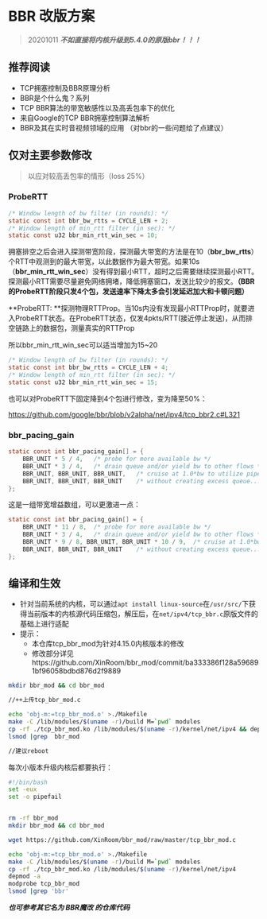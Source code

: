 # BBR 改版方案


> 20201011 ***不如直接将内核升级到5.4.0的原版bbr！！！***

## 推荐阅读

* TCP拥塞控制及BBR原理分析
* BBR是个什么鬼？系列
* TCP BBR算法的带宽敏感性以及高丢包率下的优化
* 来自Google的TCP BBR拥塞控制算法解析
* BBR及其在实时音视频领域的应用 （对bbr的一些问题给了点建议）



## 仅对主要参数修改

> 以应对较高丢包率的情形（loss 25%）



### ProbeRTT

```c
/* Window length of bw filter (in rounds): */
static const int bbr_bw_rtts = CYCLE_LEN + 2; 
/* Window length of min_rtt filter (in sec): */
static const u32 bbr_min_rtt_win_sec = 10;
```

拥塞排空之后会进入探测带宽阶段，探测最大带宽的方法是在10（**bbr_bw_rtts**）个RTT中观测到的最大带宽，以此数据作为最大带宽。如果10s（**bbr_min_rtt_win_sec**）没有得到最小RTT，超时之后需要继续探测最小RTT。探测最小RTT需要尽量避免网络拥堵，降低拥塞窗口，发送比较少的报文。**（BBR的ProbeRTT阶段只发4个包，发送速率下降太多会引发延迟加大和卡顿问题）**

**ProbeRTT: **探测物理RTTProp。当10s内没有发现最小RTTProp时，就要进入ProbeRTT状态。在ProbeRTT状态，仅发4pkts/RTT(接近停止发送)，从而排空链路上的数据包，测量真实的RTTProp

所以bbr_min_rtt_win_sec可以适当增加为15~20

```c
/* Window length of bw filter (in rounds): */
static const int bbr_bw_rtts = CYCLE_LEN + 4; 
/* Window length of min_rtt filter (in sec): */
static const u32 bbr_min_rtt_win_sec = 15;
```

也可以对ProbeRTT下固定降到4个包进行修改，变为降至50%：

https://github.com/google/bbr/blob/v2alpha/net/ipv4/tcp_bbr2.c#L321





### bbr_pacing_gain

```c
static const int bbr_pacing_gain[] = {
	BBR_UNIT * 5 / 4,	/* probe for more available bw */
	BBR_UNIT * 3 / 4,	/* drain queue and/or yield bw to other flows */
	BBR_UNIT, BBR_UNIT, BBR_UNIT,	/* cruise at 1.0*bw to utilize pipe, */
	BBR_UNIT, BBR_UNIT, BBR_UNIT	/* without creating excess queue... */
};
```

这是一组带宽增益数组，可以更激进一点：

```c
static const int bbr_pacing_gain[] = {
	BBR_UNIT * 11 / 8,	/* probe for more available bw */
	BBR_UNIT * 3 / 4,	/* drain queue and/or yield bw to other flows */
	BBR_UNIT * 9 / 8, BBR_UNIT, BBR_UNIT * 10 / 9,	/* cruise at 1.0*bw to utilize pipe, */
	BBR_UNIT, BBR_UNIT, BBR_UNIT	/* without creating excess queue... */
};
```







## 编译和生效

* 针对当前系统的内核，可以通过`apt install linux-source`在`/usr/src/`下获得当前版本的内核源代码压缩包，解压后，在`net/ipv4/tcp_bbr.c`原版文件的基础上进行适配
* 提示：
  * 本仓库tcp_bbr_mod为针对4.15.0内核版本的修改
  * 修改部分详见https://github.com/XinRoom/bbr_mod/commit/ba333386f128a596891bf96058bdbd876d2f9889

```bash
mkdir bbr_mod && cd bbr_mod

//++上传tcp_bbr_mod.c

echo 'obj-m:=tcp_bbr_mod.o' >./Makefile
make -C /lib/modules/$(uname -r)/build M=`pwd` modules
cp -rf ./tcp_bbr_mod.ko /lib/modules/$(uname -r)/kernel/net/ipv4 && depmod -a && modprobe tcp_bbr_mod
lsmod |grep  bbr_mod

//建议reboot
```

每次小版本升级内核后都要执行：
```bash
#!/bin/bash
set -eux
set -o pipefail


rm -rf bbr_mod
mkdir bbr_mod && cd bbr_mod

wget https://github.com/XinRoom/bbr_mod/raw/master/tcp_bbr_mod.c

echo 'obj-m:=tcp_bbr_mod.o' >./Makefile
make -C /lib/modules/$(uname -r)/build M=`pwd` modules
cp -rf ./tcp_bbr_mod.ko /lib/modules/$(uname -r)/kernel/net/ipv4
depmod -a
modprobe tcp_bbr_mod
lsmod |grep 'bbr'
```





***也可参考其它名为 BBR魔改 的仓库代码***

